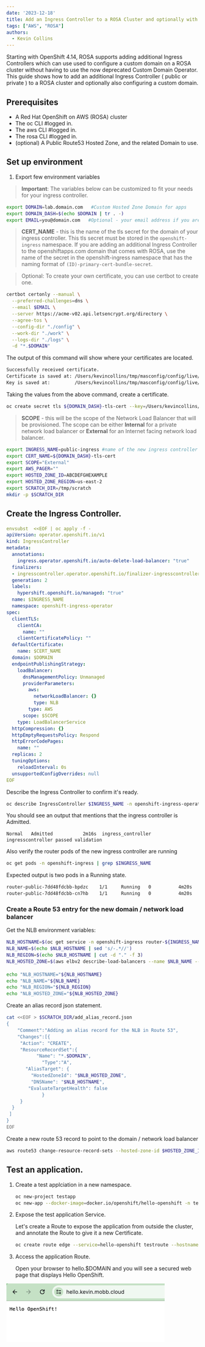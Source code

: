 ```yaml
---
date: '2023-12-18'
title: Add an Ingress Controller to a ROSA Cluster and optionally with a custom domain. 
tags: ["AWS", "ROSA"]
authors:
  - Kevin Collins
---
```


Starting with OpenShift 4.14, ROSA supports adding additional Ingress Controllers which can use used to configure a custom domain on a ROSA cluster without having to use the now deprecated Custom Domain Operator.  This guide shows how to add an additional Ingress Controller ( public or private ) to a ROSA cluster and optionally also configuring a custom domain.

## Prerequisites

* A Red Hat OpenShift on AWS (ROSA) cluster
* The oc CLI      #logged in.
* The aws CLI     #logged in.
* The rosa CLI    #logged in.
* (optional) A Public Route53 Hosted Zone, and the related Domain to use.


## Set up environment


1. Export few environment variables
> **Important**: The variables below can be customized to fit your needs for your ingress controller.

```bash
export DOMAIN=lab.domain.com   #Custom Hosted Zone Domain for apps 
export DOMAIN_DASH=$(echo $DOMAIN | tr . -)
export EMAIL=you@domain.com   #Optional - your email address if you are generating your own certificate
```

> **CERT_NAME** - this is the name of the tls secret for the domain of your ingress controller.  This tls secret must be stored in the `openshift-ingress` namespace. If you are adding an additional Ingress Controller to the openshiftapps.com domain that comes with ROSA, use the name of the secret in the openshift-ingress namespace that has the naming format of `(ID)-primary-cert-bundle-secret`.

>Optional: To create your own certificate, you can use certbot to create one.

```bash
certbot certonly --manual \
  --preferred-challenges=dns \
  --email $EMAIL \
  --server https://acme-v02.api.letsencrypt.org/directory \
  --agree-tos \
  --config-dir "./config" \
  --work-dir "./work" \
  --logs-dir "./logs" \
  -d "*.$DOMAIN"
  ```

The output of this command will show where your certificates are located.

```bash
Successfully received certificate.
Certificate is saved at: /Users/kevincollins/tmp/masconfig/config/live/kevin.mobb.cloud/fullchain.pem
Key is saved at:         /Users/kevincollins/tmp/masconfig/config/live/kevin.mobb.cloud/privkey.pem
```

Taking the values from the above command, create a certificate.
```bash
oc create secret tls ${DOMAIN_DASH}-tls-cert --key=/Users/kevincollins/tmp/masconfig/config/live/kevin.mobb.cloud/privkey.pem --cert=/Users/kevincollins/tmp/masconfig/config/live/kevin.mobb.cloud/fullchain.pem -n openshift-ingress
``` 

> **SCOPE** - this will be the scope of the Network Load Balancer that will be provisioned.  The scope can be either **Internal** for a private network load balancer or **External** for an Internet facing network load balancer.



   ```bash
   export INGRESS_NAME=public-ingress #name of the new ingress controller
   export CERT_NAME=${DOMAIN_DASH}-tls-cert
   export SCOPE="External" 
   export AWS_PAGER=""
   export HOSTED_ZONE_ID=ABCDEFGHEXAMPLE
   export HOSTED_ZONE_REGION=us-east-2
   export SCRATCH_DIR=/tmp/scratch
   mkdir -p $SCRATCH_DIR
   ```

## Create the Ingress Controller.

   ```yaml
   envsubst  <<EOF | oc apply -f -
   apiVersion: operator.openshift.io/v1
   kind: IngressController
   metadata:
     annotations:
       ingress.operator.openshift.io/auto-delete-load-balancer: "true"
     finalizers:
     - ingresscontroller.operator.openshift.io/finalizer-ingresscontroller
     generation: 2
     labels:
       hypershift.openshift.io/managed: "true"
     name: $INGRESS_NAME
     namespace: openshift-ingress-operator
   spec:
     clientTLS:
       clientCA:
         name: ""
       clientCertificatePolicy: ""
     defaultCertificate:
       name: $CERT_NAME
     domain: $DOMAIN
     endpointPublishingStrategy:
       loadBalancer:
         dnsManagementPolicy: Unmanaged
         providerParameters:
           aws:
             networkLoadBalancer: {}
             type: NLB
           type: AWS
         scope: $SCOPE
       type: LoadBalancerService
     httpCompression: {}
     httpEmptyRequestsPolicy: Respond
     httpErrorCodePages:
       name: ""
     replicas: 2
     tuningOptions:
       reloadInterval: 0s
     unsupportedConfigOverrides: null
   EOF
   ```

  Describe the Ingress Controller to confirm it's ready.

   ```bash
   oc describe IngressController $INGRESS_NAME -n openshift-ingress-operator
   ```

   You should see an output that mentions that the ingress controller is Admitted.  

   ```
   Normal   Admitted           2m16s  ingress_controller  ingresscontroller passed validation
   ```

   Also verify the router pods of the new ingress controller are running

   ```bash
   oc get pods -n openshift-ingress | grep $INGRESS_NAME
   ```

  Expected output is two pods in a Running state.
  ```bash
  router-public-7dd48fdcbb-bpdzc    1/1     Running   0          4m20s
router-public-7dd48fdcbb-cn7hb    1/1     Running   0          4m20s
  ```

### Create a Route 53 entry for the new domain / network load balancer

Get the NLB environment variables:
   ```bash
   NLB_HOSTNAME=$(oc get service -n openshift-ingress router-${INGRESS_NAME} -o jsonpath='{.status.loadBalancer.ingress[0].hostname}')
   NLB_NAME=$(echo $NLB_HOSTNAME | sed 's/-.*//')
   NLB_REGION=$(echo $NLB_HOSTNAME | cut -d "." -f 3)
   NLB_HOSTED_ZONE=$(aws elbv2 describe-load-balancers --name $NLB_NAME --region $NLB_REGION | jq -r ".LoadBalancers[0].CanonicalHostedZoneId")

   echo "NLB_HOSTNAME="${NLB_HOSTNAME}
   echo "NLB_NAME="${NLB_NAME}
   echo "NLB_REGION="${NLB_REGION}
   echo "NLB_HOSTED_ZONE="${NLB_HOSTED_ZONE}
   ```
 
  Create an alias record json statement.
   ```bash
   cat <<EOF > $SCRATCH_DIR/add_alias_record.json
   {
	   "Comment":"Adding an alias record for the NLB in Route 53",
	   "Changes":[{
        "Action": "CREATE",
        "ResourceRecordSet":{
		      "Name": "*.$DOMAIN",
			    "Type":"A",
          "AliasTarget": {
            "HostedZoneId": "$NLB_HOSTED_ZONE",
            "DNSName": "$NLB_HOSTNAME",
           "EvaluateTargetHealth": false
			    }
        }
     }
    ]
   }
   EOF
   ```

  Create a new route 53 record to point to the domain / network load balancer
   ```bash
   aws route53 change-resource-record-sets --hosted-zone-id $HOSTED_ZONE_ID --change-batch file://$SCRATCH_DIR/add_alias_record.json
   ```
  

## Test an application.

1. Create a test applciation in a new namespace.

   ```bash
   oc new-project testapp
   oc new-app --docker-image=docker.io/openshift/hello-openshift -n testapp
   ```

2. Expose the test application Service.

   Let's create a Route to expose the application from outside the cluster, and annotate the Route to give it a new Certificate.

   ```bash
   oc create route edge --service=hello-openshift testroute --hostname hello.$DOMAIN -n testapp
   ```



3. Access the application Route.

   Open your browser to hello.$DOMAIN and you will see a secured web page that displays Hello OpenShift.

  ![View Hello OpenShift](hello-openshift.png)



